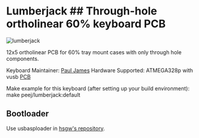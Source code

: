 # Lumberjack ## Through-hole ortholinear 60% keyboard PCB

![lumberjack](https://github.com/peej/lumberjack-keyboard/raw/master/images/pcb.jpg)

12x5 ortholinear PCB for 60% tray mount cases with only through hole components.

Keyboard Maintainer: [Paul James](https://github.com/peej)
Hardware Supported: ATMEGA328p with vusb [PCB](https://github.com/peej/lumberjack-keyboard)

Make example for this keyboard (after setting up your build environment):
    make peej/lumberjack:default

## Bootloader

Use usbasploader in [hsgw's repository](https://github.com/hsgw/USBaspLoader/tree/plaid).
